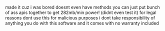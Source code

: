 made it cuz i was bored doesnt even have methods you can just put bunch of ass apis together to get 282mb/min power! (didnt even test it) for legal reasons dont use this for malicious purposes i dont take responsibility of anything you do with this software and it comes with no warranty included
